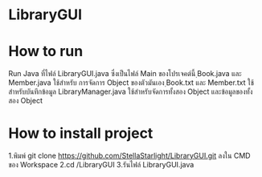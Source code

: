 # LibraryGUI
# How to run
Run Java ที่ไฟล์ LibraryGUI.java ซึ่งเป็นไฟล์ Main ของโปรเจคต์นี้
ฺBook.java และ Member.java ใช้สำหรับ การจัดการ Object ของตัวมันเอง
ฺBook.txt และ Member.txt ใช้สำหรับบันทึกข้อมูล
LibraryManager.java ใช้สำหรับจัดการทั้งสอง Object และข้อมูลของทั้งสอง Object 
# How to install project
1.พิมพ์ git clone https://github.com/StellaStarlight/LibraryGUI.git ลงใน CMD ของ Workspace
2.cd /LibraryGUI
3.รันไฟล์ LibraryGUI.java